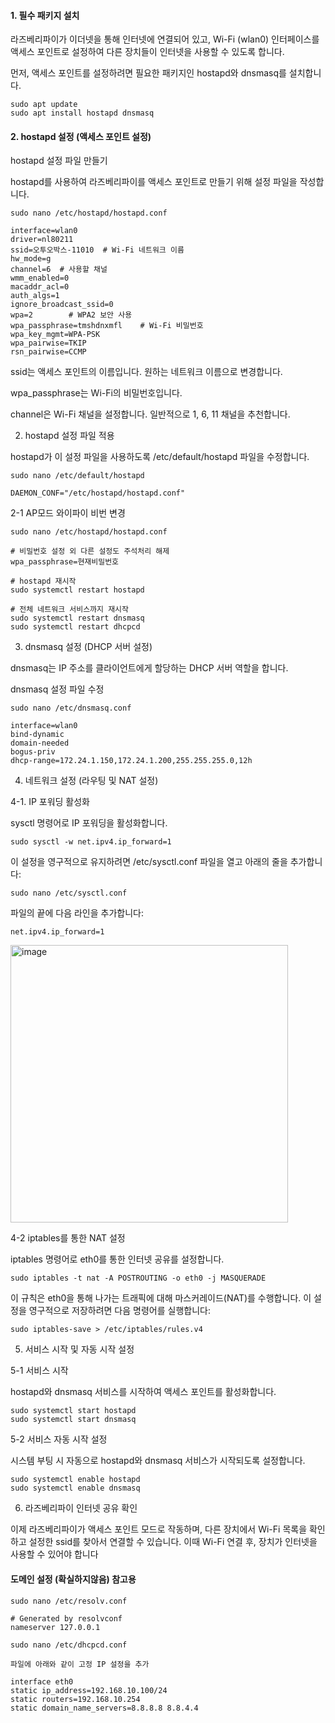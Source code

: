 #### 1. 필수 패키지 설치

 라즈베리파이가 이더넷을 통해 인터넷에 연결되어 있고, Wi-Fi (wlan0) 인터페이스를 액세스 포인트로 설정하여 다른 장치들이 인터넷을 사용할 수 있도록 합니다.

 먼저, 액세스 포인트를 설정하려면 필요한 패키지인 hostapd와 dnsmasq를 설치합니다.

```less
sudo apt update
sudo apt install hostapd dnsmasq
```

#### 2. hostapd 설정 (액세스 포인트 설정)

hostapd 설정 파일 만들기

hostapd를 사용하여 라즈베리파이를 액세스 포인트로 만들기 위해 설정 파일을 작성합니다.

```less
sudo nano /etc/hostapd/hostapd.conf
```

```less
interface=wlan0
driver=nl80211
ssid=오투오박스-11010  # Wi-Fi 네트워크 이름
hw_mode=g
channel=6  # 사용할 채널
wmm_enabled=0
macaddr_acl=0
auth_algs=1
ignore_broadcast_ssid=0
wpa=2        # WPA2 보안 사용
wpa_passphrase=tmshdnxmfl    # Wi-Fi 비밀번호
wpa_key_mgmt=WPA-PSK
wpa_pairwise=TKIP
rsn_pairwise=CCMP
```

ssid는 액세스 포인트의 이름입니다. 원하는 네트워크 이름으로 변경합니다.

wpa_passphrase는 Wi-Fi의 비밀번호입니다.

channel은 Wi-Fi 채널을 설정합니다. 일반적으로 1, 6, 11 채널을 추천합니다.


2. hostapd 설정 파일 적용

hostapd가 이 설정 파일을 사용하도록 /etc/default/hostapd 파일을 수정합니다.

```less
sudo nano /etc/default/hostapd

DAEMON_CONF="/etc/hostapd/hostapd.conf"
```

2-1 AP모드 와이파이 비번 변경

```less
sudo nano /etc/hostapd/hostapd.conf

# 비밀번호 설정 외 다른 설정도 주석처리 해제
wpa_passphrase=현재비밀번호

# hostapd 재시작
sudo systemctl restart hostapd

# 전체 네트워크 서비스까지 재시작
sudo systemctl restart dnsmasq
sudo systemctl restart dhcpcd

```

3. dnsmasq 설정 (DHCP 서버 설정)

dnsmasq는 IP 주소를 클라이언트에게 할당하는 DHCP 서버 역할을 합니다.

dnsmasq 설정 파일 수정

```less
sudo nano /etc/dnsmasq.conf

interface=wlan0
bind-dynamic
domain-needed
bogus-priv
dhcp-range=172.24.1.150,172.24.1.200,255.255.255.0,12h
```

4. 네트워크 설정 (라우팅 및 NAT 설정)

4-1. IP 포워딩 활성화

sysctl 명령어로 IP 포워딩을 활성화합니다.
```less
sudo sysctl -w net.ipv4.ip_forward=1
```
이 설정을 영구적으로 유지하려면 /etc/sysctl.conf 파일을 열고 아래의 줄을 추가합니다:
```less
sudo nano /etc/sysctl.conf
```
파일의 끝에 다음 라인을 추가합니다:
```less
net.ipv4.ip_forward=1
```
<img width="444" alt="image" src="https://github.com/user-attachments/assets/4069a9a4-769a-4851-861e-481ea0f55b9c" />


4-2 iptables를 통한 NAT 설정

iptables 명령어로 eth0를 통한 인터넷 공유를 설정합니다.
```less
sudo iptables -t nat -A POSTROUTING -o eth0 -j MASQUERADE
```
이 규칙은 eth0을 통해 나가는 트래픽에 대해 마스커레이드(NAT)를 수행합니다. 이 설정을 영구적으로 저장하려면 다음 명령어를 실행합니다:
```less
sudo iptables-save > /etc/iptables/rules.v4
```

5. 서비스 시작 및 자동 시작 설정

5-1 서비스 시작

hostapd와 dnsmasq 서비스를 시작하여 액세스 포인트를 활성화합니다.

```less
sudo systemctl start hostapd
sudo systemctl start dnsmasq
```

5-2 서비스 자동 시작 설정

시스템 부팅 시 자동으로 hostapd와 dnsmasq 서비스가 시작되도록 설정합니다.
```
sudo systemctl enable hostapd
sudo systemctl enable dnsmasq
```

6. 라즈베리파이 인터넷 공유 확인

이제 라즈베리파이가 액세스 포인트 모드로 작동하며, 다른 장치에서 Wi-Fi 목록을 확인하고 설정한 ssid를 찾아서 연결할 수 있습니다.
이때 Wi-Fi 연결 후, 장치가 인터넷을 사용할 수 있어야 합니다


#### 도메인 설정 (확실하지않음) 참고용
```less
sudo nano /etc/resolv.conf

# Generated by resolvconf
nameserver 127.0.0.1
```

```less
sudo nano /etc/dhcpcd.conf

파일에 아래와 같이 고정 IP 설정을 추가

interface eth0
static ip_address=192.168.10.100/24
static routers=192.168.10.254
static domain_name_servers=8.8.8.8 8.8.4.4
```


